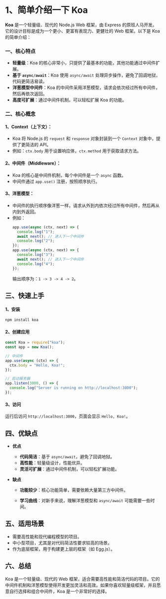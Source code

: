 # 1、简单介绍一下 Koa

**Koa** 是一个轻量级、现代的 Node.js Web 框架，由 Express 的原班人马开发。它的设计目标是成为一个更小、更富有表现力、更健壮的 Web 框架。以下是 Koa 的简单介绍：

### 一、核心特点

- **轻量级**：Koa 的核心非常小，只提供了最基本的功能，其他功能通过中间件扩展。
- **基于 `async/await`**：Koa 使用 `async/await` 处理异步操作，避免了回调地狱，代码更简洁易读。
- **洋葱模型中间件**：Koa 的中间件采用洋葱模型，请求会依次经过所有中间件，然后再依次返回。
- **高度可扩展**：通过中间件机制，可以轻松扩展 Koa 的功能。

### 二、核心概念

#### 1、Context（上下文）：

- Koa 将 Node.js 的 `request` 和 `response` 对象封装到一个 `Context` 对象中，提供了更简洁的 API。
- 例如：`ctx.body` 用于设置响应体，`ctx.method` 用于获取请求方法。

#### 2、中间件（Middleware）：

- Koa 的核心是中间件机制，每个中间件是一个 `async` 函数。
- 中间件通过 `app.use()` 注册，按照顺序执行。

#### 3、洋葱模型：

- 中间件的执行顺序像洋葱一样，请求从外到内依次经过所有中间件，然后再从内到外返回。
- 例如：
  ```javascript
  app.use(async (ctx, next) => {
    console.log("1");
    await next(); // 进入下一个中间件
    console.log("2");
  });
  app.use(async (ctx, next) => {
    console.log("3");
    await next(); // 进入下一个中间件
    console.log("4");
  });
  ```
  输出顺序为：`1 -> 3 -> 4 -> 2`。

## 三、快速上手

#### 1、安装

```bash
npm install koa
```

#### 2、创建应用

```javascript
const Koa = require("koa");
const app = new Koa();

// 中间件
app.use(async (ctx) => {
  ctx.body = "Hello, Koa!";
});

// 启动服务器
app.listen(3000, () => {
  console.log("Server is running on http://localhost:3000");
});
```

#### 3、访问

运行后访问 `http://localhost:3000`，页面会显示 `Hello, Koa!`。

## 四、优缺点

- **优点**
  - **代码简洁**：基于 `async/await`，避免了回调地狱。
  - **高性能**：轻量级设计，性能优异。
  - **灵活可扩展**：通过中间件机制，可以轻松扩展功能。
- **缺点**

  - **功能较少**：核心功能简单，需要依赖大量第三方中间件。

  - **学习曲线**：对新手来说，理解洋葱模型和 `async/await` 可能需要一些时间。

## 五、适用场景

- 需要高性能和现代编程模型的项目。
- 中小型项目，尤其是对代码简洁性要求较高的场景。
- 作为底层框架，用于构建更上层的框架（如 Egg.js）。

## 六、总结

Koa 是一个轻量级、现代的 Web 框架，适合需要高性能和简洁代码的项目。它的中间件机制和洋葱模型使得开发更加灵活和高效。如果你喜欢轻量级框架，并且愿意自行选择和组合中间件，Koa 是一个非常好的选择。
